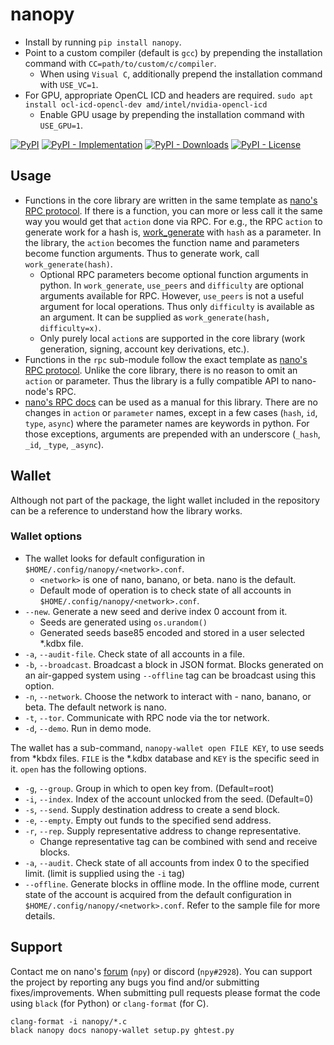 # nanopy
* Install by running `pip install nanopy`.
* Point to a custom compiler (default is `gcc`) by prepending the installation command with `CC=path/to/custom/c/compiler`.
  * When using `Visual C`, additionally prepend the installation command with `USE_VC=1`.
* For GPU, appropriate OpenCL ICD and headers are required. `sudo apt install ocl-icd-opencl-dev amd/intel/nvidia-opencl-icd`
  * Enable GPU usage by prepending the installation command with `USE_GPU=1`.

[![PyPI](https://img.shields.io/pypi/v/nanopy)](https://pypi.org/project/nanopy) [![PyPI - Implementation](https://img.shields.io/pypi/implementation/nanopy)](https://pypi.org/project/nanopy) [![PyPI - Downloads](https://img.shields.io/pypi/dm/nanopy)](https://pypistats.org/packages/nanopy) [![PyPI - License](https://img.shields.io/pypi/l/nanopy)](https://opensource.org/licenses/MIT)

## Usage
* Functions in the core library are written in the same template as [nano's RPC protocol](https://docs.nano.org/commands/rpc-protocol/). If there is a function, you can more or less call it the same way you would get that `action` done via RPC. For e.g., the RPC `action` to generate work for a hash is, [work_generate](https://docs.nano.org/commands/rpc-protocol/#work_generate) with `hash` as a parameter. In the library, the `action` becomes the function name and parameters become function arguments. Thus to generate work, call `work_generate(hash)`.
  * Optional RPC parameters become optional function arguments in python. In `work_generate`, `use_peers` and `difficulty` are optional arguments available for RPC. However, `use_peers` is not a useful argument for local operations. Thus only `difficulty` is available as an argument. It can be supplied as `work_generate(hash, difficulty=x)`.
  * Only purely local `action`s are supported in the core library (work generation, signing, account key derivations, etc.).
* Functions in the `rpc` sub-module follow the exact template as [nano's RPC protocol](https://docs.nano.org/commands/rpc-protocol/). Unlike the core library, there is no reason to omit an `action` or parameter. Thus the library is a fully compatible API to nano-node's RPC.
* [nano's RPC docs](https://docs.nano.org/commands/rpc-protocol/) can be used as a manual for this library. There are no changes in `action` or `parameter` names, except in a few cases \(`hash`, `id`, `type`, `async`\) where the parameter names are keywords in python. For those exceptions, arguments are prepended with an underscore \(`_hash`, `_id`, `_type`, `_async`\).

## Wallet
Although not part of the package, the light wallet included in the repository can be a reference to understand how the library works.

### Wallet options
* The wallet looks for default configuration in `$HOME/.config/nanopy/<network>.conf`.
  * `<network>` is one of nano, banano, or beta. nano is the default.
  * Default mode of operation is to check state of all accounts in `$HOME/.config/nanopy/<network>.conf`.
* `--new`. Generate a new seed and derive index 0 account from it.
  * Seeds are generated using `os.urandom()`
  * Generated seeds base85 encoded and stored in a user selected *.kdbx file.
* `-a`, `--audit-file`. Check state of all accounts in a file.
* `-b`, `--broadcast`. Broadcast a block in JSON format. Blocks generated on an air-gapped system using `--offline` tag can be broadcast using this option.
* `-n`, `--network`. Choose the network to interact with - nano, banano, or beta. The default network is nano.
* `-t`, `--tor`. Communicate with RPC node via the tor network.
* `-d`, `--demo`. Run in demo mode.

The wallet has a sub-command, `nanopy-wallet open FILE KEY`, to use seeds from *kbdx files. `FILE` is the *.kdbx database and `KEY` is the specific seed in it. `open` has the following options.
* `-g`, `--group`. Group in which to open key from. (Default=root)
* `-i`, `--index`. Index of the account unlocked from the seed. (Default=0)
* `-s`, `--send`. Supply destination address to create a send block.
* `-e`, `--empty`. Empty out funds to the specified send address.
* `-r`, `--rep`. Supply representative address to change representative.
  * Change representative tag can be combined with send and receive blocks.
* `-a`, `--audit`. Check state of all accounts from index 0 to the specified limit. (limit is supplied using the `-i` tag)
* `--offline`. Generate blocks in offline mode. In the offline mode, current state of the account is acquired from the default configuration in `$HOME/.config/nanopy/<network>.conf`. Refer to the sample file for more details.

## Support
Contact me on nano's [forum](https://forum.nano.org/u/npy) (`npy`) or discord (`npy#2928`). You can support the project by reporting any bugs you find and/or submitting fixes/improvements. When submitting pull requests please format the code using `black` (for Python) or `clang-format` (for C).
```
clang-format -i nanopy/*.c
black nanopy docs nanopy-wallet setup.py ghtest.py
```
